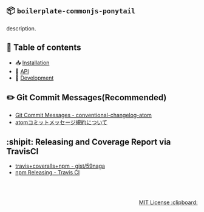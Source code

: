 :package: `boilerplate-commonjs-ponytail`
---
<!-- logo here -->

description.

:bookmark: Table of contents
---
* :inbox_tray: [Installation](./development/README.md#inbox_tray-installation)
* :scroll: [API](./development/README.md#scroll-api)
* :wrench: [Development](./development/README.md#wrench-development)

<!-- begin optional. please remove  -->

:pencil2: Git Commit Messages(Recommended)
---
* [Git Commit Messages - conventional-changelog-atom](https://github.com/conventional-changelog/conventional-changelog-atom/blob/master/convention.md)
* [atomコミットメッセージ規約について](https://github.com/59798/emoji-commit-and-releases#readme)

:shipit: Releasing and Coverage Report via TravisCI
---
* [travis+coveralls+npm - gist/59naga](https://gist.github.com/59naga/42278a7c9702411f506f#file-gistfile1-md)
* [npm Releasing - Travis CI](https://docs.travis-ci.com/user/deployment/npm)

<!-- end optional. please remove  -->

<br><br>
<p align="right">
  <a href="http://59naga.mit-license.org/">
    MIT License :clipboard:
  </a>
</p>
